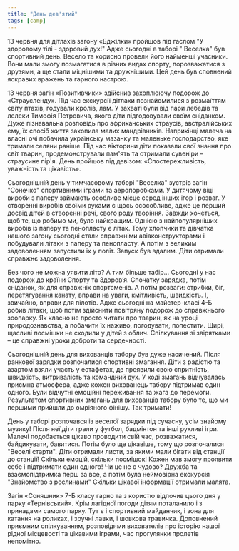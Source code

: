 ```yaml
---
title: "День дев'ятий"
tags: [camp]
---
```


13 червня для дітлахів загону «Бджілки» пройшов під гаслом "У здоровому тілі - здоровий дух!" Адже сьогодні в таборі " Веселка" був спортивний день. Весело та корисно провели його найменші учасники. Вони мали змогу позмагатися в різних видах спорту, порозважатися з друзями, а ще стали міцнішими та дружнішими. Цей день був сповнений яскравих вражень та гарного настрою.

<slideshow id="*1a"></slideshow>

13 червня загін «Позитивчики» здійснив захоплюючу подорож до «Страусленду». Під час екскурсії дітлахи познайомилися з розмаїттям світу птахів, годували кролів, лам. У захваті були від пари лебедів та лелеки Тимофія Петровича, якого діти підгодовували своїм сніданком. Дуже пізнавальна розповідь про африканських страусів, австралійських ему, їх спосіб життя захопила малих мандрівників. Наприкінці малеча на власні очі побачила українську мазанку та маленьке господарство, яке тримали селяни раніше. Під час вікторини діти показали свої знання про світ тварин, продемонстрували пам'ять та отримали сувеніри – страусине пір'я. День пройшов під девізом: «Спостережливість, уважність та цікавість».

<slideshow id="*2a"></slideshow>

Сьогоднішній день у тимчасовому таборі "Веселка" зустрів загін "Сонечко" спортивними іграми та аеропоробками. У дитячому віці вироби з паперу займають особливе місце серед інших ігор і розваг. У створенні виробів своїми руками є щось осособливе, адже це перший досвід дітей в створенні речі, свого роду творіння. Завжди хочеться, щоб те, що робимо ми, було найкращим. Однією з найпопулярніших виробів із паперу та пенопласту є літак. Тому хлопчики та дівчатка нашого загону сьогодні стали справжніми авіаконструкторами і побудували літаки з паперу та пенопласту. А потім з великим задоволенням запустили їх у політ. Запуск був вдалим. Діти отримали справжнє задоволення.

<slideshow id="*4a"></slideshow>

Без чого не можна уявити літо? А тим більше табір… Сьогодні у нас подорож до країни Спорту та Здоров’я. Спочатку зарядка, потім сніданок, як для справжніх спортсменів. А потім розваги: стрибки, біг, перетягування канату, вправи на уваги, кмітливість, швидкість. І, звичайно, вправи для пілотів. Адже сьогодні на майстер-класі 4-Б робив літаки, щоб потім здійснити повітряну подорож до справжнього зоопарку. Як класно не просто читати про тварин, як на уроці природознавства, а побачити їх наживо, погодувати, попестити. Щирі, щасливі посмішки не сходили у дітей з облич. Спілкування зі звірятками – це справжні уроки доброти та сердечності.

<slideshow id="*4b"></slideshow>

Сьогоднішній день для вихованців табору був дуже насичений. Після ранкової зарядки розпочалися спортивні змагання. Діти з радістю та азартом взяли участь у естафетах, де проявили свою спритність, швидкість, витривалість та командний дух. У ході змагань відчувалась приємна атмосфера, адже кожен вихованець табору підтримав один одного. Були відчутні емоційні переживання та жага до перемоги. Результатом спортивних змагань для вихованців табору було те, що ми першими прийшли до омріяного фінішу. Так тримати!

<slideshow id="*5b"></slideshow>

День у таборі розпочався із веселої зарядки під сучасну, усім знайому музику! Після неї діти грали у футбол, бадмінтон та інші рухливі ігри. Малечі подобається цікаво проводити свій час, розважатися, байдикувати, бавитися. Потім було ще цікавіше, тому що розпочалися "Веселі старти". Діти отримали листи, за якими мали бігати від станції до станції! Скільки емоцій, скільки посмішок! Кожен мав змогу проявити себе і підтримати один одного! Чи це не є чудово? Дружба та взаємопідтримка перш за все, а потім була неймовірна екскурсія "Знайомство з рослинами" Скільки цікавої інформації отримали малята.

<slideshow id="*6a"></slideshow>

Загін «Соняшник» 7-Б класу гарно та з користю відпочив цього дня у парку «Тернівський». Крім лагідної погоди дітям поталанило і з принадами самого парку. Тут є і спортивний майданчик, і зона для катання на роликах, і зручні лавки, і шовкова травичка. Доповнений приємним спілкуванням, розповідями вихователів про історію нашої рідної місцевості та цікавими іграми, час прогулянки пролетів непомітно.

<slideshow id="*7b"></slideshow>
